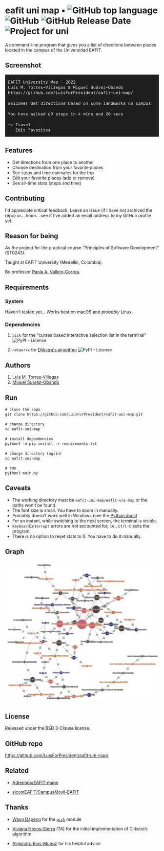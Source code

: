 # eafit uni map • ![GitHub top language](https://img.shields.io/github/languages/top/LuisForPresident/eafit-uni-map?style=plastic) ![GitHub](https://img.shields.io/github/license/LuisForPresident/eafit-uni-map?style=plastic) ![GitHub Release Date](https://img.shields.io/github/release-date/LuisForPresident/eafit-uni-map?style=plastic) ![Project for uni](https://img.shields.io/badge/project-for%20uni-yellow?style=plastic)

A command-line program that gives you a list of directions between places located in the campus of the Universidad EAFIT.

## Screenshot

![A screen capture of the main menu of the program.](./images/screenshot.png)

## Features
- Get directions from one place to another
- Choose destination from your favorite places
- See steps and time estimates for the trip
- Edit your favorite places (add or remove)
- See all-time stats (steps and time)

## Contributing
I'd appreciate critical feedback. Leave an issue (if I have not archived the repo) or… hmm… see if I've added an email address to my GitHub profile yet.

## Reason for being
As _the_ project for the practical course "Principles of Software Development" (ST0243).

Taught at EAFIT University (Medellín, Colombia).

By professor [Paola A. Vallejo-Correa](https://scholar.google.com/citations?user=S8xNhVoAAAAJ).

## Requirements
### System
Haven't tested yet… Works best on macOS and _probably_ Linux.

### Dependencies
1. `pick` for the "curses based interactive selection list in the terminal" ![PyPI - License](https://img.shields.io/pypi/l/pick?style=flat)

2. `networkx` for [Dijkstra's algorithm](https://en.wikipedia.org/wiki/Dijkstra%27s_algorithm) ![PyPI - License](https://img.shields.io/pypi/l/networkx?style=flat)

## Authors
1. [Luis M. Torres-Villegas](https://www.github.com/LuisForPresident)
2. [Miguel Suárez-Obando](https://www.github.com/MSO2023)

## Run
```shell
# clone the repo
git clone https://github.com/LuisForPresident/eafit-uni-map.git

# change directory
cd eafit-uni-map

# install dependencies
python3 -m pip install -r requirements.txt

# change directory (again)
cd eafit-uni-map

# run
python3 main.py
```

## Caveats
- The working directory must be `eafit-uni-map/eafit-uni-map` or the paths won't be found.
- The font size is small. You have to zoom in manually.
- Probably doesn't work well in Windows (see the [Python docs](https://docs.python.org/3/howto/curses.html#what-is-curses))
- For an instant, while switching to the next screen, the terminal is visible.
- `KeyboardInterrupt` errors are not accounted for, i.e., `Ctrl-C` exits the program.
- There is no option to reset stats to 0. You have to do it manually.

## Graph
![A colored version of the graph, generated with graphonline.ru/en](./images/colored-graph.png)

## License
Released under the BSD 3-Clause license.

## GitHub repo
https://github.com/LuisForPresident/eafit-uni-map/

## Related
- [Adrephos/EAFIT-maps](https://github.com/Adrephos/EAFIT-maps)

- [sicomEAFIT/CampusMovil-EAFIT](https://github.com/sicomEAFIT/CampusMovil-EAFIT)

## Thanks
- [Wang Dàpéng](https://github.com/wong2) for the [`pick`](https://pypi.org/project/pick/) module

- [Viviana Hoyos-Sierra](https://github.com/Vivi-Hoyos2710) (TA) for the initial implementation of Dijkstra’s algorithm

- [Alejandro Ríos-Muñoz](https://github.com/alejoriosm04) for his helpful advice

